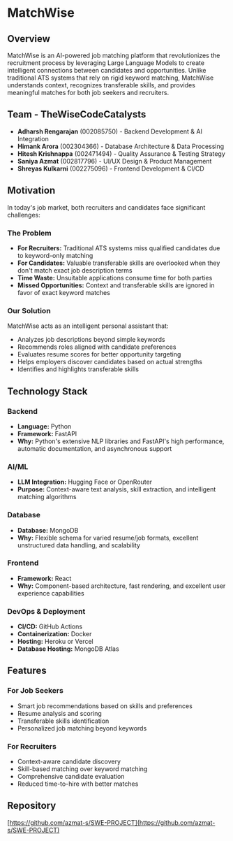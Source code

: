 # MatchWise

## Overview
MatchWise is an AI-powered job matching platform that revolutionizes the recruitment process by leveraging Large Language Models to create intelligent connections between candidates and opportunities. Unlike traditional ATS systems that rely on rigid keyword matching, MatchWise understands context, recognizes transferable skills, and provides meaningful matches for both job seekers and recruiters.

## Team - TheWiseCodeCatalysts
- **Adharsh Rengarajan** (002085750) - Backend Development & AI Integration
- **Himank Arora** (002304366) - Database Architecture & Data Processing  
- **Hitesh Krishnappa** (002471494) - Quality Assurance & Testing Strategy
- **Saniya Azmat** (002817796) - UI/UX Design & Product Management
- **Shreyas Kulkarni** (002275096) - Frontend Development & CI/CD

## Motivation
In today's job market, both recruiters and candidates face significant challenges:

### The Problem
- **For Recruiters:** Traditional ATS systems miss qualified candidates due to keyword-only matching
- **For Candidates:** Valuable transferable skills are overlooked when they don't match exact job description terms
- **Time Waste:** Unsuitable applications consume time for both parties
- **Missed Opportunities:** Context and transferable skills are ignored in favor of exact keyword matches

### Our Solution
MatchWise acts as an intelligent personal assistant that:
- Analyzes job descriptions beyond simple keywords
- Recommends roles aligned with candidate preferences
- Evaluates resume scores for better opportunity targeting
- Helps employers discover candidates based on actual strengths
- Identifies and highlights transferable skills

## Technology Stack

### Backend
- **Language:** Python
- **Framework:** FastAPI
- **Why:** Python's extensive NLP libraries and FastAPI's high performance, automatic documentation, and asynchronous support

### AI/ML
- **LLM Integration:** Hugging Face or OpenRouter
- **Purpose:** Context-aware text analysis, skill extraction, and intelligent matching algorithms

### Database
- **Database:** MongoDB
- **Why:** Flexible schema for varied resume/job formats, excellent unstructured data handling, and scalability

### Frontend
- **Framework:** React
- **Why:** Component-based architecture, fast rendering, and excellent user experience capabilities

### DevOps & Deployment
- **CI/CD:** GitHub Actions
- **Containerization:** Docker
- **Hosting:** Heroku or Vercel
- **Database Hosting:** MongoDB Atlas

## Features

### For Job Seekers
- Smart job recommendations based on skills and preferences
- Resume analysis and scoring
- Transferable skills identification
- Personalized job matching beyond keywords

### For Recruiters
- Context-aware candidate discovery
- Skill-based matching over keyword matching
- Comprehensive candidate evaluation
- Reduced time-to-hire with better matches



## Repository
[https://github.com/azmat-s/SWE-PROJECT](https://github.com/azmat-s/SWE-PROJECT)